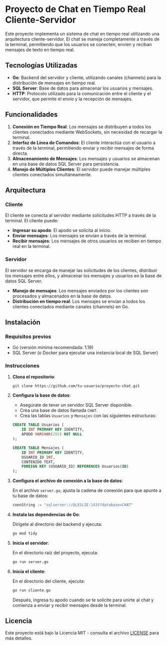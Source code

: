 # Proyecto de Chat en Tiempo Real Cliente-Servidor

Este proyecto implementa un sistema de chat en tiempo real utilizando una arquitectura cliente-servidor. El chat se maneja completamente a través de la terminal, permitiendo que los usuarios se conecten, envíen y reciban mensajes de texto en tiempo real.

## Tecnologías Utilizadas

- **Go**: Backend del servidor y cliente, utilizando canales (channels) para la distribución de mensajes en tiempo real.
- **SQL Server**: Base de datos para almacenar los usuarios y mensajes.
- **HTTP**: Protocolo utilizado para la comunicación entre el cliente y el servidor, que permite el envío y la recepción de mensajes.

## Funcionalidades

1. **Conexión en Tiempo Real**: Los mensajes se distribuyen a todos los clientes conectados mediante WebSockets, sin necesidad de recargar la terminal.
2. **Interfaz de Línea de Comandos**: El cliente interactúa con el usuario a través de la terminal, permitiendo enviar y recibir mensajes de forma directa.
3. **Almacenamiento de Mensajes**: Los mensajes y usuarios se almacenan en una base de datos SQL Server para persistencia.
4. **Manejo de Múltiples Clientes**: El servidor puede manejar múltiples clientes conectados simultáneamente.

## Arquitectura

### Cliente

El cliente se conecta al servidor mediante solicitudes HTTP a través de la terminal. El cliente puede:

- **Ingresar su apodo**: El apodo se solicita al inicio.
- **Enviar mensajes**: Los mensajes se envían a través de la terminal.
- **Recibir mensajes**: Los mensajes de otros usuarios se reciben en tiempo real en la terminal.

### Servidor

El servidor se encarga de manejar las solicitudes de los clientes, distribuir los mensajes entre ellos, y almacenar los mensajes y usuarios en la base de datos SQL Server.

- **Manejo de mensajes**: Los mensajes enviados por los clientes son procesados y almacenados en la base de datos.
- **Distribución en tiempo real**: Los mensajes se envían a todos los clientes conectados mediante canales (channels) en Go.

## Instalación

### Requisitos previos

- Go (versión mínima recomendada: 1.19)
- SQL Server (o Docker para ejecutar una instancia local de SQL Server)

### Instrucciones

1. **Clona el repositorio**:

    ```bash
    git clone https://github.com/tu-usuario/proyecto-chat.git
    ```

2. **Configura la base de datos**:

    - Asegúrate de tener un servidor SQL Server disponible.
    - Crea una base de datos llamada `CHAT`.
    - Crea las tablas `Usuarios` y `Mensajes` con las siguientes estructuras:

    ```sql
    CREATE TABLE Usuarios (
        ID INT PRIMARY KEY IDENTITY,
        APODO VARCHAR(255) NOT NULL
    );

    CREATE TABLE Mensajes (
        ID INT PRIMARY KEY IDENTITY,
        USUARIO_ID INT,
        CONTENIDO TEXT,
        FOREIGN KEY (USUARIO_ID) REFERENCES Usuarios(ID)
    );
    ```

3. **Configura el archivo de conexión a la base de datos**:

    En el archivo `server.go`, ajusta la cadena de conexión para que apunte a tu base de datos:

    ```go
    connString := "sqlserver://@LESLIE:1433?database=CHAT"
    ```

4. **Instala las dependencias de Go**:

    Dirígete al directorio del backend y ejecuta:

    ```bash
    go mod tidy
    ```

5. **Inicia el servidor**:

    En el directorio raíz del proyecto, ejecuta:

    ```bash
    go run server.go
    ```

6. **Inicia el cliente**:

    En el directorio del cliente, ejecuta:

    ```bash
    go run cliente.go
    ```

    Después, ingresa tu apodo cuando se te solicite para unirte al chat y comienza a enviar y recibir mensajes desde la terminal.

## Licencia

Este proyecto está bajo la Licencia MIT - consulta el archivo [LICENSE](LICENSE) para más detalles.
